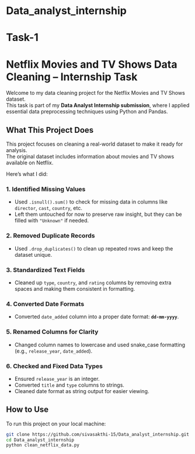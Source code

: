 # Data_analyst_internship
# Task-1
# Netflix Movies and TV Shows Data Cleaning – Internship Task

Welcome to my data cleaning project for the Netflix Movies and TV Shows dataset.  
This task is part of my **Data Analyst Internship submission**, where I applied essential data preprocessing techniques using Python and Pandas.

## What This Project Does

This project focuses on cleaning a real-world dataset to make it ready for analysis.  
The original dataset includes information about movies and TV shows available on Netflix.

Here’s what I did:

### 1. Identified Missing Values
- Used `.isnull().sum()` to check for missing data in columns like `director`, `cast`, `country`, etc.
- Left them untouched for now to preserve raw insight, but they can be filled with `"Unknown"` if needed.

### 2. Removed Duplicate Records
- Used `.drop_duplicates()` to clean up repeated rows and keep the dataset unique.

### 3. Standardized Text Fields
- Cleaned up `type`, `country`, and `rating` columns by removing extra spaces and making them consistent in formatting.

### 4. Converted Date Formats
- Converted `date_added` column into a proper date format: **`dd-mm-yyyy`**.

### 5. Renamed Columns for Clarity
- Changed column names to lowercase and used snake_case formatting (e.g., `release_year`, `date_added`).

### 6. Checked and Fixed Data Types
- Ensured `release_year` is an integer.
- Converted `title` and `type` columns to strings.
- Cleaned date format as string output for easier viewing.

## How to Use

To run this project on your local machine:

```bash
git clone https://github.com/sivasakthi-15/Data_analyst_internship.git
cd Data_analyst_internship
python clean_netflix_data.py
